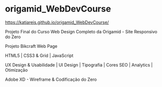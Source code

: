# origamid_WebDevCourse
https://katiareis.github.io/origamid_WebDevCourse/

Projeto Final do Curso Web Design Completo da Origamid - Site Responsivo do Zero

Projeto Bikcraft Web Page

HTML5 | CSS3 & Grid | JavaScript

UX Design & Usabilidade | UI Design | Tipografia | Cores
SEO | Analytics | Otimização

Adobe XD - Wireframe & Codificação do Zero
